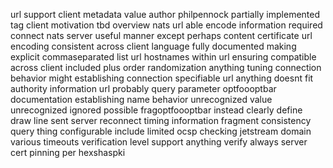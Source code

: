 url support client metadata value author philpennock partially implemented tag client motivation tbd overview nats url able encode information required connect nats server useful manner except perhaps content certificate url encoding consistent across client language fully documented making explicit commaseparated list url hostnames within url ensuring compatible across client included plus order randomization anything tuning connection behavior might establishing connection specifiable url anything doesnt fit authority information url probably query parameter optfoooptbar documentation establishing name behavior unrecognized value unrecognized ignored possible fragoptfoooptbar instead clearly define draw line sent server reconnect timing information fragment consistency query thing configurable include limited ocsp checking jetstream domain various timeouts verification level support anything verify always server cert pinning per hexshaspki